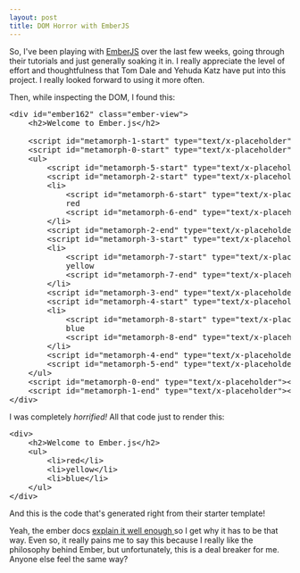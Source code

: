 ```yaml
---
layout: post
title: DOM Horror with EmberJS
---
```


So, I've been playing with [EmberJS](http://emberjs.com) over the last few weeks, going through their tutorials and just generally soaking it in. I really appreciate the level of effort and thoughtfulness that Tom Dale and Yehuda Katz have put into this project. I really looked forward to using it more often.

Then, while inspecting the DOM, I found this:

<pre>
&lt;div id=&quot;ember162&quot; class=&quot;ember-view&quot;&gt;
    &lt;h2&gt;Welcome to Ember.js&lt;/h2&gt;

    &lt;script id=&quot;metamorph-1-start&quot; type=&quot;text/x-placeholder&quot;&gt;&lt;/script&gt;
    &lt;script id=&quot;metamorph-0-start&quot; type=&quot;text/x-placeholder&quot;&gt;&lt;/script&gt;
    &lt;ul&gt;
    	&lt;script id=&quot;metamorph-5-start&quot; type=&quot;text/x-placeholder&quot;&gt;&lt;/script&gt;
    	&lt;script id=&quot;metamorph-2-start&quot; type=&quot;text/x-placeholder&quot;&gt;&lt;/script&gt;
		&lt;li&gt;
			&lt;script id=&quot;metamorph-6-start&quot; type=&quot;text/x-placeholder&quot;&gt;&lt;/script&gt;
			red
			&lt;script id=&quot;metamorph-6-end&quot; type=&quot;text/x-placeholder&quot;&gt;&lt;/script&gt;
		&lt;/li&gt;
    	&lt;script id=&quot;metamorph-2-end&quot; type=&quot;text/x-placeholder&quot;&gt;&lt;/script&gt;
    	&lt;script id=&quot;metamorph-3-start&quot; type=&quot;text/x-placeholder&quot;&gt;&lt;/script&gt;
		&lt;li&gt;
			&lt;script id=&quot;metamorph-7-start&quot; type=&quot;text/x-placeholder&quot;&gt;&lt;/script&gt;
			yellow
			&lt;script id=&quot;metamorph-7-end&quot; type=&quot;text/x-placeholder&quot;&gt;&lt;/script&gt;
		&lt;/li&gt;
		&lt;script id=&quot;metamorph-3-end&quot; type=&quot;text/x-placeholder&quot;&gt;&lt;/script&gt;
		&lt;script id=&quot;metamorph-4-start&quot; type=&quot;text/x-placeholder&quot;&gt;&lt;/script&gt;
		&lt;li&gt;
			&lt;script id=&quot;metamorph-8-start&quot; type=&quot;text/x-placeholder&quot;&gt;&lt;/script&gt;
			blue
			&lt;script id=&quot;metamorph-8-end&quot; type=&quot;text/x-placeholder&quot;&gt;&lt;/script&gt;
		&lt;/li&gt;
		&lt;script id=&quot;metamorph-4-end&quot; type=&quot;text/x-placeholder&quot;&gt;&lt;/script&gt;
		&lt;script id=&quot;metamorph-5-end&quot; type=&quot;text/x-placeholder&quot;&gt;&lt;/script&gt;
	&lt;/ul&gt;
	&lt;script id=&quot;metamorph-0-end&quot; type=&quot;text/x-placeholder&quot;&gt;&lt;/script&gt;
	&lt;script id=&quot;metamorph-1-end&quot; type=&quot;text/x-placeholder&quot;&gt;&lt;/script&gt;
&lt;/div&gt;
</pre>

I was completely <em>horrified!</em>  All that code just to render this:

<pre>
&lt;div&gt;
	&lt;h2&gt;Welcome to Ember.js&lt;/h2&gt;
	&lt;ul&gt;
		&lt;li&gt;red&lt;/li&gt;
		&lt;li&gt;yellow&lt;/li&gt;
		&lt;li&gt;blue&lt;/li&gt;
	&lt;/ul&gt;
&lt;/div&gt;
</pre>

And this is the code that's generated right from their starter template! 

Yeah, the ember docs [ explain it well enough ](http://emberjs.com/guides/understanding-ember/keeping-templates-up-to-date/) so I get why it has to be that way. Even so, it really pains me to say this because I really like the philosophy behind Ember, but unfortunately, this is a deal breaker for me. Anyone else feel the same way?

